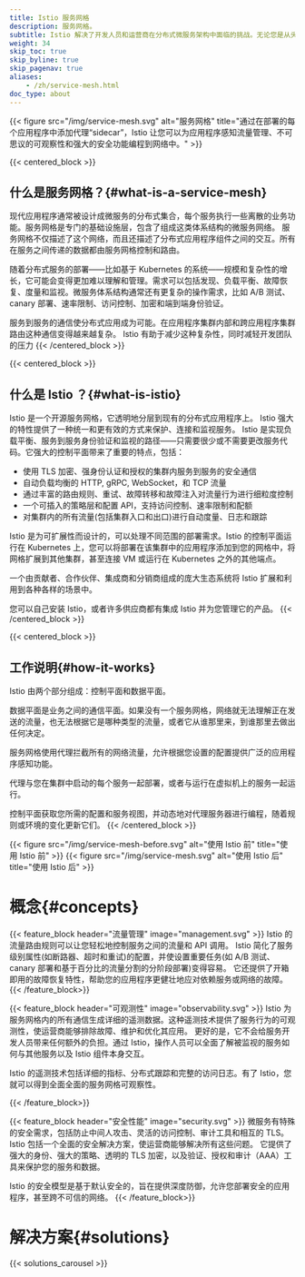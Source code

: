 ```yaml
---
title: Istio 服务网格
description: 服务网格。
subtitle: Istio 解决了开发人员和运营商在分布式微服务架构中面临的挑战。无论您是从头构建还是将现有的应用程序迁移到本地云，Istio 都能提供帮助
weight: 34
skip_toc: true
skip_byline: true
skip_pagenav: true
aliases:
    - /zh/service-mesh.html
doc_type: about
---
```

[comment]: <> (TODO: Replace Service mesh graphic placeholder)

{{< figure src="/img/service-mesh.svg" alt="服务网格" title="通过在部署的每个应用程序中添加代理“sidecar”，Istio 让您可以为应用程序感知流量管理、不可思议的可观察性和强大的安全功能编程到网络中。" >}}

{{< centered_block >}}

## 什么是服务网格？{#what-is-a-service-mesh}

现代应用程序通常被设计成微服务的分布式集合，每个服务执行一些离散的业务功能。服务网格是专门的基础设施层，包含了组成这类体系结构的微服务网络。 服务网格不仅描述了这个网络，而且还描述了分布式应用程序组件之间的交互。所有在服务之间传递的数据都由服务网格控制和路由。

随着分布式服务的部署——比如基于 Kubernetes 的系统——规模和复杂性的增长，它可能会变得更加难以理解和管理。需求可以包括发现、负载平衡、故障恢复、度量和监视。微服务体系结构通常还有更复杂的操作需求，比如 A/B 测试、canary 部署、速率限制、访问控制、加密和端到端身份验证。

服务到服务的通信使分布式应用成为可能。在应用程序集群内部和跨应用程序集群路由这种通信变得越来越复杂。 Istio 有助于减少这种复杂性，同时减轻开发团队的压力
{{< /centered_block >}}

{{< centered_block >}}

## 什么是 Istio ？{#what-is-istio}

Istio 是一个开源服务网格，它透明地分层到现有的分布式应用程序上。 Istio 强大的特性提供了一种统一和更有效的方式来保护、连接和监视服务。  Istio 是实现负载平衡、服务到服务身份验证和监视的路径——只需要很少或不需要更改服务代码。它强大的控制平面带来了重要的特点，包括：

- 使用 TLS 加密、强身份认证和授权的集群内服务到服务的安全通信
- 自动负载均衡的 HTTP, gRPC, WebSocket，和 TCP 流量
- 通过丰富的路由规则、重试、故障转移和故障注入对流量行为进行细粒度控制
- 一个可插入的策略层和配置 API，支持访问控制、速率限制和配额
- 对集群内的所有流量(包括集群入口和出口)进行自动度量、日志和跟踪

Istio 是为可扩展性而设计的，可以处理不同范围的部署需求。Istio 的控制平面运行在 Kubernetes 上，您可以将部署在该集群中的应用程序添加到您的网格中，将网格扩展到其他集群，甚至连接 VM 或运行在 Kubernetes 之外的其他端点。

一个由贡献者、合作伙伴、集成商和分销商组成的庞大生态系统将 Istio 扩展和利用到各种各样的场景中。

您可以自己安装 Istio，或者许多供应商都有集成 Istio 并为您管理它的产品。
{{< /centered_block >}}

{{< centered_block >}}

## 工作说明{#how-it-works}

Istio 由两个部分组成：控制平面和数据平面。

数据平面是业务之间的通信平面。如果没有一个服务网格，网络就无法理解正在发送的流量，也无法根据它是哪种类型的流量，或者它从谁那里来，到谁那里去做出任何决定。

服务网格使用代理拦截所有的网络流量，允许根据您设置的配置提供广泛的应用程序感知功能。

代理与您在集群中启动的每个服务一起部署，或者与运行在虚拟机上的服务一起运行。

控制平面获取您所需的配置和服务视图，并动态地对代理服务器进行编程，随着规则或环境的变化更新它们。
{{< /centered_block >}}

{{< figure src="/img/service-mesh-before.svg" alt="使用 Istio 前" title="使用 Istio 前" >}}
{{< figure src="/img/service-mesh.svg" alt="使用 Istio 后" title="使用 Istio 后" >}}

# 概念{#concepts}

{{< feature_block header="流量管理" image="management.svg" >}}
Istio 的流量路由规则可以让您轻松地控制服务之间的流量和 API 调用。 Istio 简化了服务级别属性(如断路器、超时和重试)的配置，并使设置重要任务(如 A/B 测试、canary 部署和基于百分比的流量分割的分阶段部署)变得容易。 它还提供了开箱即用的故障恢复特性，帮助您的应用程序更健壮地应对依赖服务或网络的故障。
{{< /feature_block>}}

{{< feature_block header="可观测性" image="observability.svg" >}}
Istio 为服务网格内的所有通信生成详细的遥测数据。这种遥测技术提供了服务行为的可观测性，使运营商能够排除故障、维护和优化其应用。 更好的是，它不会给服务开发人员带来任何额外的负担。通过 Istio，操作人员可以全面了解被监视的服务如何与其他服务以及 Istio 组件本身交互。

Istio 的遥测技术包括详细的指标、分布式跟踪和完整的访问日志。有了 Istio，您就可以得到全面全面的服务网格可观察性。

{{< /feature_block>}}

{{< feature_block header="安全性能" image="security.svg" >}}
微服务有特殊的安全需求，包括防止中间人攻击、灵活的访问控制、审计工具和相互的 TLS。 Istio 包括一个全面的安全解决方案，使运营商能够解决所有这些问题。 它提供了强大的身份、强大的策略、透明的 TLS 加密，以及验证、授权和审计（AAA）工具来保护您的服务和数据。

Istio 的安全模型是基于默认安全的，旨在提供深度防御，允许您部署安全的应用程序，甚至跨不可信的网络。
{{< /feature_block>}}

# 解决方案{#solutions}

{{< solutions_carousel >}}